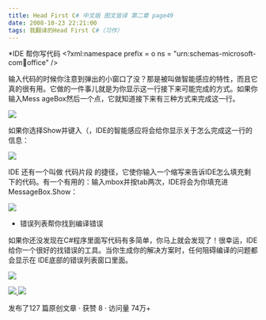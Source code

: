 ```yaml
---
title: Head First C# 中文版 图文皆译 第二章 page49
date: 2008-10-23 22:21:00
tags: 我翻译的Head First C#（习作）
---
```

*IDE  帮你写代码  <?xml:namespace prefix = o ns = "urn:schemas-microsoft-com:office:office" />

输入代码的时候你注意到弹出的小窗口了没？那是被叫做智能感应的特性，而且它真的很有用。它做的一件事儿就是为你显示这一行接下来可能完成的方式。如果你输入Mess
ageBox然后一个点，它就知道接下来有三种方式来完成这一行。

![](https://p-blog.csdn.net/images/p_blog_csdn_net/cuipengfei1/EntryImages/20081023/%E6%88%AA%E5%9B%BE02.jpg)

如果你选择Show并键入（，IDE的智能感应将会给你显示关于怎么完成这一行的信息：

![](https://p-blog.csdn.net/images/p_blog_csdn_net/cuipengfei1/EntryImages/20081023/%E6%88%AA%E5%9B%BE03.jpg)

IDE  还有一个叫做  代码片段
的捷径，它使你输入一个缩写来告诉IDE怎么填充剩下的代码。有一个有用的：输入mbox并按tab两次，IDE将会为你填充进MessageBox.Show：

![](https://p-blog.csdn.net/images/p_blog_csdn_net/cuipengfei1/EntryImages/20081023/%E6%88%AA%E5%9B%BE04.jpg)

*  错误列表帮你找到编译错误 

如果你还没发现在C#程序里面写代码有多简单，你马上就会发现了！很幸运，IDE给你一个很好的找错误的工具。当你生成你的解决方案时，任何阻碍编译的问题都会显示在
IDE底部的错误列表窗口里面。

![](https://p-blog.csdn.net/images/p_blog_csdn_net/cuipengfei1/EntryImages/20081023/%E6%88%AA%E5%9B%BE05.jpg)



[ ![](https://profile.csdnimg.cn/5/2/5/3_cuipengfei1)
![](https://g.csdnimg.cn/static/user-reg-year/1x/11.png)
](https://blog.csdn.net/cuipengfei1)



发布了127 篇原创文章  ·  获赞 8  ·  访问量 74万+


